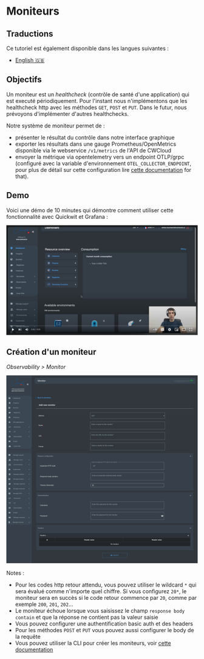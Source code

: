 # Moniteurs

## Traductions

Ce tutoriel est également disponible dans les langues suivantes :
* [English 🇬🇧](../../../../tutorials/observability/monitor.md)

## Objectifs

Un moniteur est un _healthcheck_ (contrôle de santé d'une application) qui est executé périodiquement. Pour l'instant nous n'implémentons que les healthcheck http avec les méthodes `GET`, `POST` et `PUT`. Dans le futur, nous prévoyons d'implémenter d'autres healthchecks.

Notre système de moniteur permet de :
* présenter le résultat du contrôle dans notre interface graphique
* exporter les résultats dans une gauge Prometheus/OpenMetrics disponible via le webservice `/v1/metrics` de l'API de CWCloud
* envoyer la métrique via opentelemetry vers un endpoint OTLP/grpc (configuré avec la variable d'environnement `OTEL_COLLECTOR_ENDPOINT`, pour plus de détail sur cette configuration lire [cette documentation](../selfhosted.md#observabilité) for that).

## Demo

Voici une démo de 10 minutes qui démontre comment utiliser cette fonctionnalité avec Quickwit et Grafana :

[![monitors_demo](../../../../img/monitor/monitor_with_quickwit_and_grafana_demo.png)](https://youtu.be/DYu6m1JQ-ds)

## Création d'un moniteur

_Observability > Monitor_

![monitors_create_interface](../../../../img/monitor/monitors_create_interface.png)

Notes :
* Pour les codes http retour attendu, vous pouvez utiliser le wildcard `*` qui sera évalué comme n'importe quel chiffre. Si vous configurez `20*`, le moniteur sera en succès si le code retour commence par `20`, comme par exemple `200`, `201`, `202`...
* Le moniteur échoue lorsque vous saisissez le champ `response body contain` et que la réponse ne contient pas la valeur saisie
* Vous pouvez configurer une authentification basic auth et des headers
* Pour les méthodes `POST` et `PUT` vous pouvez aussi configurer le body de la requête
* Vous pouvez utiliser la CLI pour créer les moniteurs, voir [cette documentation](../cli/public.md#moniteurs)
